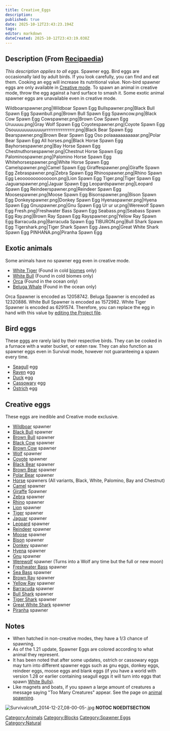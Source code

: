 ```yaml
---
title: Creative_Eggs
description: 
published: true
date: 2025-10-12T23:43:23.194Z
tags: 
editor: markdown
dateCreated: 2025-10-12T23:43:19.038Z
---
```


## Description (From [Recipaedia](Recipaedia "wikilink"))

*This description applies to all eggs.* Spawner egg. Bird eggs are
occasionally laid by adult birds. If you look carefully, you can find
and eat them. Cooking an egg will increase its nutritional value.
Non-bird spawner eggs are only available in [Creative
mode](Creative_Gamemode "wikilink"). To spawn an animal in creative
mode, throw the egg against a hard surface to smash it. Some exotic
animal spawner eggs are unavailable even in creative mode.

Wildboarspawner.png|Wildboar Spawn Egg Bullspawner.png|Black Bull Spawn
Egg Spawnbull.png|Brown Bull Spawn Egg Spawncow.png|Black Cow Spawn Egg
Cowspawner.png|Brown Cow Spawn Egg Uruuuuu.png|Gray Wolf Spawn Egg
Coyotespawner.png|Coyote Spawn Egg
Osouuuuuuuuuuuurrrrrrrrrrrrrrrrr.png|Black Bear Spawn Egg
Bearspawner.png|Brown Bear Spawn Egg Oso polaaaaaaaaaaar.png|Polar Bear
Spawn Egg All horses.png|Black Horse Spawn Egg Bayhorsespawner.png|Bay
Horse Spawn Egg Chestnuthorsespawner.png|Chestnut Horse Spawn Egg
Palominospawner.png|Palomino Horse Spawn Egg Whitehorsespawner.png|White
Horse Spawn Egg Camelspawner.png|Camel Spawn Egg
Giraffespawner.png|Giraffe Spawn Egg Zebraspawner.png|Zebra Spawn Egg
Rhinospawner.png|Rhino Spawn Egg Leooooooooooooon.png|Lion Spawn Egg
Tiger.png|Tiger Spawn Egg Jaguarspawner.png|Jaguar Spawn Egg
Leopardspawner.png|Leopard Spawn Egg Reindeerspawner.png|Reindeer Spawn
Egg Moosespawner.png|Moose Spawn Egg Bisonspawner.png|Bison Spawn Egg
Donkeyspawner.png|Donkey Spawn Egg Hyenaspawner.png|Hyena Spawn Egg
Gnuspawner.png|Gnu Spawn Egg Ur ur ur.png|Werewolf Spawn Egg
Fresh.png|Freshwater Bass Spawn Egg Seabass.png|Seabass Spawn Egg
Ray.png|Brown Ray Spawn Egg Rayspawner.png|Yellow Ray Spawn Egg
Barracuda.png|Barracuda Spawn Egg TIBURON.png|Bull Shark Spawn Egg
Tigershark.png|Tiger Shark Spawn Egg Jaws.png|Great White Shark Spawn
Egg PINHANA.png|Piranha Spawn Egg

## Exotic animals

Some animals have no spawner egg even in creative mode.

  - [White Tiger](White_Tiger "wikilink") (Found in cold
    [biomes](biomes "wikilink") only)
  - [White Bull](White_Bull "wikilink") (Found in cold biomes only)
  - [Orca](Orca "wikilink") (Found in the ocean only)
  - [Beluga Whale](Beluga_Whale "wikilink") (Found in the ocean only)

Orca Spawner is encoded as 12058742. Beluga Spawner is encoded as
12320886. White Bull Spawner is encoded as 1572982. White Tiger Spawner
is encoded as 6291574. Therefore, you can replace the egg in hand with
this value by [editing the Project
file](Hacking_The_Project_File "wikilink").

## Bird eggs

These [eggs](eggs "wikilink") are rarely laid by their respective birds.
They can be cooked in a furnace with a water bucket, or eaten raw. They
can also function as spawner eggs even in Survival mode, however not
guaranteeing a spawn every time.

  - [Seagull](Bestiary/Seagull.md "wikilink") egg
  - [Raven](Bestiary/Raven.md "wikilink") egg
  - [Duck](Duck "wikilink") egg
  - [Cassowary](Cassowary "wikilink") egg
  - [Ostrich](Ostrich "wikilink") egg

## Creative eggs

These eggs are inedible and Creative mode exclusive.

  - [Wildboar](Bestiary/Wildboar.md "wikilink") spawner
  - [Black Bull](Black_Bull "wikilink") spawner
  - [Brown Bull](Brown_Bull "wikilink") spawner
  - [Black Cow](Black_Cow "wikilink") spawner
  - [Brown Cow](Brown_Cow "wikilink") spawner
  - [Wolf](Bestiary/Wolf.md "wikilink") spawner
  - [Coyote](Coyote "wikilink") spawner
  - [Black Bear](Black_Bear "wikilink") spawner
  - [Brown Bear](Brown_Bear "wikilink") spawner
  - [Polar Bear](Polar_Bear "wikilink") spawner
  - [Horse](Bestiary/Horse.md "wikilink") spawners (All variants, Black, White,
    Palomino, Bay and Chestnut)
  - [Camel](Camel "wikilink") spawner
  - [Giraffe](Giraffe "wikilink") Spawner
  - [Zebra](Zebra "wikilink") spawner
  - [Rhino](Rhino "wikilink") spawner
  - [Lion](Lion "wikilink") spawner
  - [Tiger](Tiger "wikilink") spawner
  - [Jaguar](Jaguar "wikilink") spawner
  - [Leopard](Leopard "wikilink") spawner
  - [Reindeer](Bestiary/Reindeer.md "wikilink") spawner
  - [Moose](Moose "wikilink") spawner
  - [Bison](Bison "wikilink") spawner
  - [Donkey](Donkey "wikilink") spawner
  - [Hyena](Hyena "wikilink") spawner
  - [Gnu](Gnu "wikilink") spawner
  - [Werewolf](Werewolf "wikilink") spawner (Turns into a Wolf any time
    but the full or new moon)
  - [Freshwater Bass](Bestiary/Freshwater_Bass.md "wikilink") spawner
  - [Sea Bass](Bestiary/Sea_Bass.md "wikilink") spawner
  - [Brown Ray](Bestiary/Brown_Ray.md "wikilink") spawner
  - [Yellow Ray](Yellow_Ray "wikilink") spawner
  - [Barracuda](Bestiary/Barracuda.md "wikilink") spawner
  - [Bull Shark](Recipaedia/Plants/Bull_Shark.md "wikilink") spawner
  - [Tiger Shark](Tiger_Shark "wikilink") spawner
  - [Great White Shark](Great_White_Shark "wikilink") spawner
  - [Piranha](Piranha "wikilink") spawner

## Notes

  - When hatched in non-creative modes, they have a 1/3 chance of
    spawning.
  - As of the 1.21 update, Spawner Eggs are colored according to what
    animal they represent. 
  - It has been noted that after some updates, ostrich or cassowary eggs
    may turn into different spawner eggs such as gnu eggs, donkey eggs,
    reindeer eggs, moose eggs and blank eggs (if you have a world with
    version 1.28 or earlier containing seagull eggs it will turn into
    eggs that spawn [White Bulls](White_Bull "wikilink")).
  - Like magnets and boats, if you spawn a large amount of creatures a
    message saying "Too Many Creatures" appear. See the page on [animal
    spawning](Animal_Spawning "wikilink").

![Survivalcraft_2014-12-27_08-00-05-.jpg](Survivalcraft_2014-12-27_08-00-05-.jpg
"Survivalcraft_2014-12-27_08-00-05-.jpg") __NOTOC__
__NOEDITSECTION__

[Category:Animals](Category:Animals "wikilink")
[Category:Blocks](Category:Blocks "wikilink") [Category:Spawner
Eggs](Category:Spawner_Eggs "wikilink")
[Category:Natural](Category:Natural "wikilink")